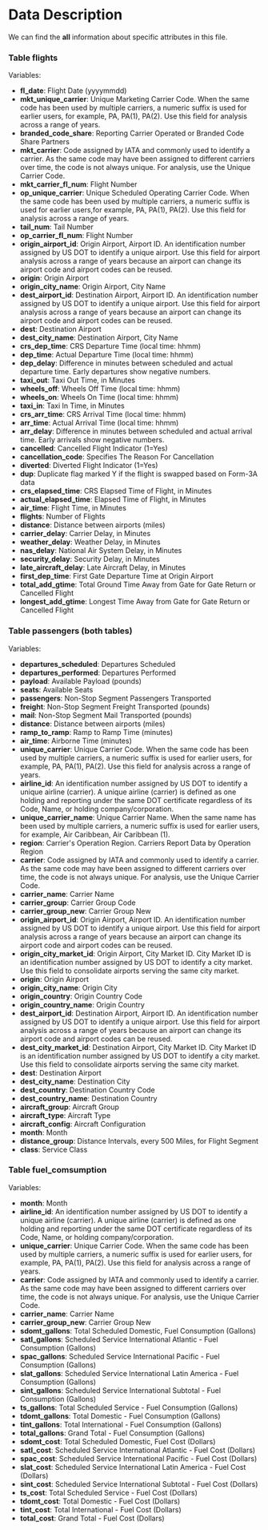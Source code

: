 # Data Description
We can find the **all** information about specific attributes in this file.

### Table **flights**

Variables:

- **fl_date**: Flight Date (yyyymmdd)
- **mkt_unique_carrier**: Unique Marketing Carrier Code. When the same code has been used by multiple carriers, a numeric suffix is used for earlier users, for example, PA, PA(1), PA(2). Use this field for analysis across a range of years.
- **branded_code_share**: Reporting Carrier Operated or Branded Code Share Partners
- **mkt_carrier**: Code assigned by IATA and commonly used to identify a carrier. As the same code may have been assigned to different carriers over time, the code is not always unique. For analysis, use the Unique Carrier Code.
- **mkt_carrier_fl_num**: Flight Number
- **op_unique_carrier**: Unique Scheduled Operating Carrier Code. When the same code has been used by multiple carriers, a numeric suffix is used for earlier users,for example, PA, PA(1), PA(2). Use this field for analysis across a range of years.
- **tail_num**: Tail Number
- **op_carrier_fl_num**: Flight Number
- **origin_airport_id**: Origin Airport, Airport ID. An identification number assigned by US DOT to identify a unique airport. Use this field for airport analysis across a range of years because an airport can change its airport code and airport codes can be reused.
- **origin**: Origin Airport
- **origin_city_name**: Origin Airport, City Name
- **dest_airport_id**: Destination Airport, Airport ID. An identification number assigned by US DOT to identify a unique airport. Use this field for airport analysis across a range of years because an airport can change its airport code and airport codes can be reused.
- **dest**: Destination Airport
- **dest_city_name**: Destination Airport, City Name
- **crs_dep_time**: CRS Departure Time (local time: hhmm)
- **dep_time**: Actual Departure Time (local time: hhmm)
- **dep_delay**: Difference in minutes between scheduled and actual departure time. Early departures show negative numbers.	
- **taxi_out**: Taxi Out Time, in Minutes
- **wheels_off**: Wheels Off Time (local time: hhmm)
- **wheels_on**: Wheels On Time (local time: hhmm)
- **taxi_in**: 	Taxi In Time, in Minutes
- **crs_arr_time**: CRS Arrival Time (local time: hhmm)
- **arr_time**: Actual Arrival Time (local time: hhmm)
- **arr_delay**: Difference in minutes between scheduled and actual arrival time. Early arrivals show negative numbers.
- **cancelled**: Cancelled Flight Indicator (1=Yes)
- **cancellation_code**: Specifies The Reason For Cancellation
- **diverted**: Diverted Flight Indicator (1=Yes)
- **dup**: Duplicate flag marked Y if the flight is swapped based on Form-3A data
- **crs_elapsed_time**: CRS Elapsed Time of Flight, in Minutes
- **actual_elapsed_time**: Elapsed Time of Flight, in Minutes
- **air_time**: Flight Time, in Minutes
- **flights**: Number of Flights
- **distance**: Distance between airports (miles)
- **carrier_delay**: Carrier Delay, in Minutes
- **weather_delay**: Weather Delay, in Minutes
- **nas_delay**: National Air System Delay, in Minutes
- **security_delay**: Security Delay, in Minutes
- **late_aircraft_delay**: Late Aircraft Delay, in Minutes
- **first_dep_time**: First Gate Departure Time at Origin Airport
- **total_add_gtime**: Total Ground Time Away from Gate for Gate Return or Cancelled Flight
- **longest_add_gtime**: Longest Time Away from Gate for Gate Return or Cancelled Flight


### Table **passengers** (both tables)

Variables:

- **departures_scheduled**: Departures Scheduled
- **departures_performed**: Departures Performed
- **payload**: Available Payload (pounds)
- **seats**: Available Seats
- **passengers**: Non-Stop Segment Passengers Transported
- **freight**: Non-Stop Segment Freight Transported (pounds)
- **mail**: Non-Stop Segment Mail Transported (pounds)
- **distance**: Distance between airports (miles)
- **ramp_to_ramp**: Ramp to Ramp Time (minutes)
- **air_time**: Airborne Time (minutes)
- **unique_carrier**: Unique Carrier Code. When the same code has been used by multiple carriers, a numeric suffix is used for earlier users, for example, PA, PA(1), PA(2). Use this field for analysis across a range of years.
- **airline_id**: An identification number assigned by US DOT to identify a unique airline (carrier). A unique airline (carrier) is defined as one holding and reporting under the same DOT certificate regardless of its Code, Name, or holding company/corporation.
- **unique_carrier_name**: Unique Carrier Name. When the same name has been used by multiple carriers, a numeric suffix is used for earlier users, for example, Air Caribbean, Air Caribbean (1).
- **region**: Carrier's Operation Region. Carriers Report Data by Operation Region
- **carrier**: Code assigned by IATA and commonly used to identify a carrier. As the same code may have been assigned to different carriers over time, the code is not always unique. For analysis, use the Unique Carrier Code.
- **carrier_name**: Carrier Name
- **carrier_group**: Carrier Group Code
- **carrier_group_new**: Carrier Group New
- **origin_airport_id**: Origin Airport, Airport ID. An identification number assigned by US DOT to identify a unique airport. Use this field for airport analysis across a range of years because an airport can change its airport code and airport codes can be reused.
- **origin_city_market_id**: Origin Airport, City Market ID. City Market ID is an identification number assigned by US DOT to identify a city market. Use this field to consolidate airports serving the same city market.	
- **origin**: Origin Airport
- **origin_city_name**: Origin City
- **origin_country**: Origin Country Code
- **origin_country_name**: Origin Country
- **dest_airport_id**: Destination Airport, Airport ID. An identification number assigned by US DOT to identify a unique airport. Use this field for airport analysis across a range of years because an airport can change its airport code and airport codes can be reused.
- **dest_city_market_id**: Destination Airport, City Market ID. City Market ID is an identification number assigned by US DOT to identify a city market. Use this field to consolidate airports serving the same city market.
- **dest**: Destination Airport
- **dest_city_name**: Destination City
- **dest_country**: Destination Country Code
- **dest_country_name**: Destination Country
- **aircraft_group**: Aircraft Group
- **aircraft_type**: Aircraft Type
- **aircraft_config**: Aircraft Configuration
- **month**: Month
- **distance_group**: Distance Intervals, every 500 Miles, for Flight Segment
- **class**: Service Class


### Table **fuel_comsumption**

Variables:

- **month**: Month
- **airline_id**: An identification number assigned by US DOT to identify a unique airline (carrier). A unique airline (carrier) is defined as one holding and reporting under the same DOT certificate regardless of its Code, Name, or holding company/corporation.
- **unique_carrier**: Unique Carrier Code. When the same code has been used by multiple carriers, a numeric suffix is used for earlier users, for example, PA, PA(1), PA(2). Use this field for analysis across a range of years.
- **carrier**: Code assigned by IATA and commonly used to identify a carrier. As the same code may have been assigned to different carriers over time, the code is not always unique. For analysis, use the Unique Carrier Code.
- **carrier_name**: Carrier Name
- **carrier_group_new**: Carrier Group New
- **sdomt_gallons**: Total Scheduled Domestic, Fuel Consumption (Gallons)
- **satl_gallons**: Scheduled Service International Atlantic - Fuel Consumption (Gallons)
- **spac_gallons**: Scheduled Service International Pacific - Fuel Consumption (Gallons)
- **slat_gallons**: Scheduled Service International Latin America - Fuel Consumption (Gallons)
- **sint_gallons**: Scheduled Service International Subtotal - Fuel Consumption (Gallons)
- **ts_gallons**: Total Scheduled Service - Fuel Consumption (Gallons)
- **tdomt_gallons**: Total Domestic - Fuel Consumption (Gallons)
- **tint_gallons**: Total International - Fuel Consumption (Gallons)
- **total_gallons**: Grand Total - Fuel Consumption (Gallons)
- **sdomt_cost**: Total Scheduled Domestic, Fuel Cost (Dollars)
- **satl_cost**: Scheduled Service International Atlantic - Fuel Cost (Dollars)
- **spac_cost**: Scheduled Service International Pacific - Fuel Cost (Dollars)
- **slat_cost**: Scheduled Service International Latin America - Fuel Cost (Dollars)
- **sint_cost**: Scheduled Service International Subtotal - Fuel Cost (Dollars)
- **ts_cost**: Total Scheduled Service - Fuel Cost (Dollars)
- **tdomt_cost**: Total Domestic - Fuel Cost (Dollars)
- **tint_cost**: Total International - Fuel Cost (Dollars)
- **total_cost**: Grand Total - Fuel Cost (Dollars)